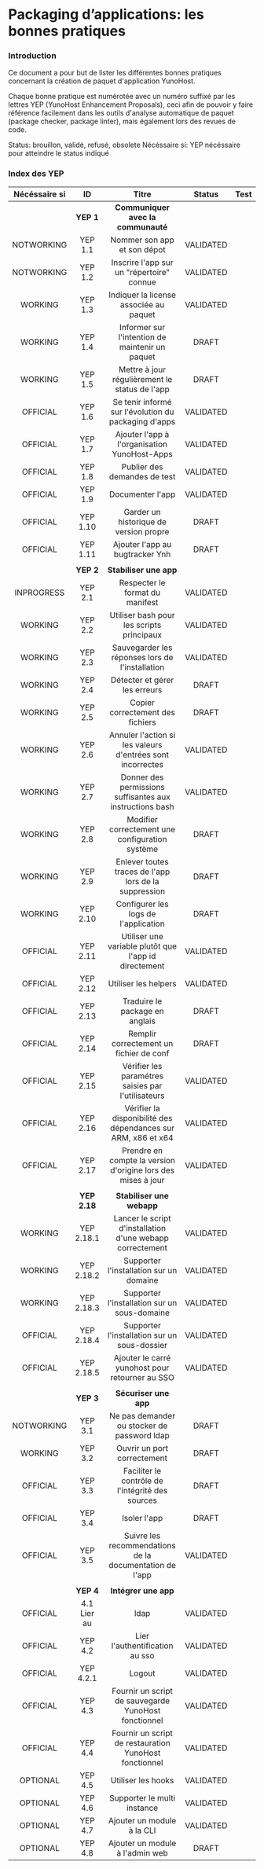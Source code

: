 # Packaging d’applications: les bonnes pratiques

### Introduction
Ce document a pour but de lister les différentes bonnes pratiques concernant la création de paquet d'application YunoHost.

Chaque bonne pratique est numérotée avec un numéro suffixé par les lettres YEP (YunoHost Enhancement Proposals), ceci afin de pouvoir y faire référence facilement dans les outils d'analyse automatique de paquet (package checker, package linter), mais également lors des revues de code.

Status: brouillon, validé, refusé, obsolete
Nécéssaire si: YEP nécéssaire pour atteindre le status indiqué

### Index des YEP
| Nécéssaire si | ID |  Titre | Status | Test |
|:-------------:|:-------:|:-------:|:-----:|:-------:|
| | **YEP 1** | **Communiquer avec la communauté** | | |
| NOTWORKING | YEP 1.1 | Nommer son app et son dépot  | VALIDATED |
| NOTWORKING | YEP 1.2 | Inscrire l'app sur un "répertoire" connue  | VALIDATED |
| WORKING | YEP 1.3 | Indiquer la license associée au paquet  | VALIDATED |
| WORKING | YEP 1.4 | Informer sur l'intention de maintenir un paquet   | DRAFT |
| WORKING | YEP 1.5 | Mettre à jour régulièrement le status de l'app  | DRAFT |
| OFFICIAL | YEP 1.6 | Se tenir informé sur l'évolution du packaging d'apps  | VALIDATED |
| OFFICIAL | YEP 1.7 | Ajouter l'app à l'organisation YunoHost-Apps  | VALIDATED |
| OFFICIAL | YEP 1.8 | Publier des demandes de test  | VALIDATED |
| OFFICIAL | YEP 1.9 | Documenter l'app  | VALIDATED |
| OFFICIAL | YEP 1.10 | Garder un historique de version propre   | DRAFT |
| OFFICIAL | YEP 1.11 | Ajouter l'app au bugtracker Ynh   | DRAFT |
| | | | | |
| | **YEP 2** | **Stabiliser une app** | | |
| INPROGRESS | YEP 2.1 | Respecter le format du manifest  | VALIDATED |
| WORKING | YEP 2.2 | Utiliser bash pour les scripts principaux  | VALIDATED |
| WORKING | YEP 2.3 | Sauvegarder les réponses lors de l'installation  | VALIDATED |
| WORKING | YEP 2.4 | Détecter et gérer les erreurs   | DRAFT |
| WORKING | YEP 2.5 | Copier correctement des fichiers   | DRAFT |
| WORKING | YEP 2.6 | Annuler l'action si les valeurs d'entrées sont incorrectes   | VALIDATED |
| WORKING | YEP 2.7 | Donner des permissions suffisantes aux instructions bash   | VALIDATED |
| WORKING | YEP 2.8 | Modifier correctement une configuration système   | DRAFT |
| WORKING | YEP 2.9 | Enlever toutes traces de l'app lors de la suppression   | DRAFT |
| WORKING | YEP 2.10 | Configurer les logs de l'application   | DRAFT |
| OFFICIAL | YEP 2.11 | Utiliser une variable plutôt que l'app id directement  | VALIDATED |
| OFFICIAL | YEP 2.12 | Utiliser les helpers  | VALIDATED |
| OFFICIAL | YEP 2.13 | Traduire le package en anglais   | DRAFT |
| OFFICIAL | YEP 2.14 | Remplir correctement un fichier de conf   | DRAFT |
| OFFICIAL | YEP 2.15 | Vérifier les paramétres saisies par l'utilisateurs   | VALIDATED |
| OFFICIAL | YEP 2.16 | Vérifier la disponibilité des dépendances sur ARM, x86 et x64   | VALIDATED |
| OFFICIAL | YEP 2.17 | Prendre en compte la version d'origine lors des mises à jour   | VALIDATED |
| | | | | |
| | **YEP 2.18** | **Stabiliser une webapp** | | |
| WORKING | YEP 2.18.1 | Lancer le script d'installation d'une webapp correctement   | VALIDATED |
| WORKING | YEP 2.18.2 | Supporter l'installation sur un domaine   | VALIDATED |
| WORKING | YEP 2.18.3 | Supporter l'installation sur un sous-domaine   | VALIDATED |
| OFFICIAL | YEP 2.18.4 | Supporter l'installation sur un sous-dossier   | VALIDATED |
| OFFICIAL | YEP 2.18.5 | Ajouter le carré yunohost pour retourner au SSO   | VALIDATED |
| | | | | |
| | **YEP 3** | **Sécuriser une app** | | |
| NOTWORKING | YEP 3.1 | Ne pas demander ou stocker de password ldap   | DRAFT |
| WORKING | YEP 3.2 | Ouvrir un port correctement   | DRAFT |
| OFFICIAL | YEP 3.3 | Faciliter le contrôle de l'intégrité des sources   | DRAFT |
| OFFICIAL | YEP 3.4 | Isoler l'app   | DRAFT |
| OFFICIAL | YEP 3.5 | Suivre les recommendations de la documentation de l'app   | VALIDATED |
| | | | | |
| | **YEP 4** | **Intégrer une app** | | |
| OFFICIAL | 4.1 Lier au | ldap   | VALIDATED |
| OFFICIAL | YEP 4.2 | Lier l'authentification au sso   | VALIDATED |
| OFFICIAL | YEP 4.2.1 | Logout   | VALIDATED |
| OFFICIAL | YEP 4.3 | Fournir un script de sauvegarde YunoHost fonctionnel   | VALIDATED |
| OFFICIAL | YEP 4.4 | Fournir un script de restauration YunoHost fonctionnel   | VALIDATED |
| OPTIONAL | YEP 4.5 | Utiliser les hooks   | VALIDATED |
| OPTIONAL | YEP 4.6 | Supporter le multi instance   | VALIDATED |
| OPTIONAL | YEP 4.7 | Ajouter un module à la CLI   | VALIDATED |
| OPTIONAL | YEP 4.8 | Ajouter un module à l'admin web   | DRAFT |

